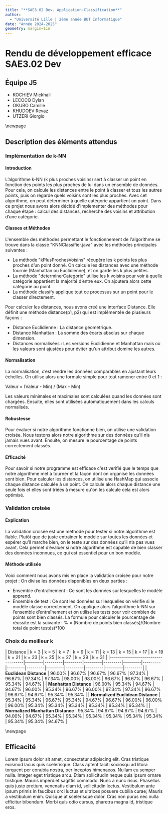 ```yaml
---
title: "**SAE3.02 Dev. Application-Classification**"
author: 
  - "Université Lille | 2ème année BUT Informatique"
date: "Année 2024-2025"
geometry: margin=1in
---
```


# Rendu de développement efficace SAE3.02 Dev

## **Équipe J5**

- KOCHIEV Mickhail
- LECOCQ Dylan
- OKUBO Camille
- KHUDOEV Revaz
- UTZERI Giorgio

\newpage

## **Description des éléments attendus**

### **Implémentation de k-NN**

#### Introduction

L’algorithme k-NN (k plus proches voisins) sert à classer un point en fonction des points les plus proches de lui dans un ensemble de données. Pour cela, on calcule les distances entre le point à classer et tous les autres points, puis on regarde quels voisins sont les plus proches. Avec cet algorithme, on peut déterminer à quelle catégorie appartient un point.
Dans ce projet nous avons alors décidé d'implementer des méthodes pour chaque étape : calcul des distances, recherche des voisins et attribution d’une catégorie.

#### Classes et Méthodes

L'ensemble des méthodes permettant le fonctionnement de l'algorithme se trouve dans la classe "KNNClassifier.java" avec les méthodes principales suivantes :

- La méthode "kPlusProchesVoisins" récupère les k points les plus proches d’un point donné. On calcule les distances avec une méthode fournie (Manhattan ou Euclidienne), et on garde les k plus petites.
- La méthode "determinerCategorie" utilise les k voisins pour voir à quelle catégorie appartient la majorité d’entre eux. On ajoutera alors cette catégorie au point.
- La méthode classify applique tout ce processus sur un point pour le classer directement.

Pour calculer les distances, nous avons créé une interface Distance. Elle définit une méthode distance(p1, p2) qui est implémentée de plusieurs façons :
- Distance Euclidienne : La distance géométrique.
- Distance Manhattan : La somme des écarts absolus sur chaque dimension.
- Distances normalisées : Les versions Euclidienne et Manhattan mais où les valeurs sont ajustées pour éviter qu’un attribut domine les autres.

#### Normalisation 

La normalisation, c’est rendre les données comparables en ajustant leurs échelles.
On utilise alors une formule simple pour tout ramener entre 0 et 1 :

Valeur = (Valeur - Min) / (Max - Min)

Les valeurs minimales et maximales sont calculées quand les données sont chargées. Ensuite, elles sont utilisées automatiquement dans les calculs normalisés.

#### Robustesse

Pour évaluer si notre algorithme fonctionne bien, on utilise une validation croisée. Nous testons alors notre algorithme sur des données qu’il n’a jamais vues avant. Ensuite, on mesure le pourcentage de points correctement classés.

#### Efficacité

Pour savoir si notre programme est efficace c'est verifié que le temps que notre algorithme met à tourner et la façon dont on organise les données sont bien.
Pour calculer les distances, on utilise une HashMap qui associe chaque distance calculée à un point.
On calcule alors chaque distance une seule fois et elles sont triées à mesure qu'on les calcule cela est alors optimisé.

### **Validation croisée**

#### Explication 

La validation croisée est une méthode pour tester si notre algorithme est fiable. 
Plutôt que de juste entraîner le modèle sur toutes les données et espérer qu’il marche bien, 
on le teste sur des données qu’il n’a pas vues avant. Cela permet d’évaluer si notre algorithme 
est capable de bien classer des données inconnues, ce qui est essentiel pour un bon modèle.

#### Méthode utilisée

Voici comment nous avons mis en place la validation croisée pour notre projet :
On divise les données disponibles en deux parties :
- Ensemble d’entraînement : Ce sont les données sur lesquelles le modèle apprend.
- Ensemble de test : Ce sont les données sur lesquelles on vérifie si le modèle classe correctement.
On applique alors l’algorithme k-NN sur l’ensemble d’entraînement et on utilise les tests pour voir combien de points sont bien classés.
La formule pour calculer le pourcentage de réussite est la suivante :
% = (Nombre de points bien classés)/(Nombre total de point testés)*100

### **Choix du meilleur k**

| Distance                          | k = 3   | k = 5   | k = 7   | k = 9   | k = 11  | k = 13  | k = 15  | k = 17  | k = 19  | k = 21  | k = 23  | k = 25  | k = 27  | k = 29  | k = 31  |
|-----------------------------------|---------|---------|---------|---------|---------|---------|---------|---------|---------|---------|---------|---------|---------|---------|
| **Euclidean Distance**            | 96.00%  | 96.67%  | 96.67%  | 96.67%  | 97.34%  | 96.67%  | 97.34%  | 97.34%  | 98.00%  | 98.00%  | 96.67%  | 96.67%  | 96.67%  | 95.34%  | 94.67%  |
| **Manhattan Distance**            | 96.00%  | 95.34%  | 94.67%  | 94.67%  | 96.00%  | 95.34%  | 96.67%  | 96.00%  | 97.34%  | 97.34%  | 96.67%  | 96.67%  | 94.67%  | 95.34%  | 95.34%  |
| **Normalized Euclidean Distance** | 95.34%  | 95.34%  | 96.67%  | 95.34%  | 94.67%  | 96.67%  | 96.00%  | 96.00%  | 96.00%  | 95.34%  | 95.34%  | 95.34%  | 95.34%  | 95.34%  | 95.34%  |
| **Normalized Manhattan Distance** | 95.34%  | 94.67%  | 94.67%  | 94.67%  | 94.00%  | 94.67%  | 95.34%  | 95.34%  | 95.34%  | 95.34%  | 95.34%  | 95.34%  | 95.34%  | 95.34%  | 94.67%  |

\newpage

## **Efficacité**

Lorem ipsum dolor sit amet, consectetur adipiscing elit. Cras tristique euismod lacus quis scelerisque. Class aptent taciti sociosqu ad litora torquent per conubia nostra, per inceptos himenaeos. Nullam eu semper nulla. Integer eget tristique arcu. Etiam sollicitudin neque quis ipsum ornare tristique. Mauris imperdiet sagittis commodo. Nunc a nunc risus. Phasellus quis justo pretium, venenatis diam id, sollicitudin lectus. Vestibulum ante ipsum primis in faucibus orci luctus et ultrices posuere cubilia curae; Mauris a vestibulum enim. Quisque at scelerisque dolor. Cras non purus nec nulla efficitur bibendum. Morbi quis odio cursus, pharetra magna id, tristique eros.